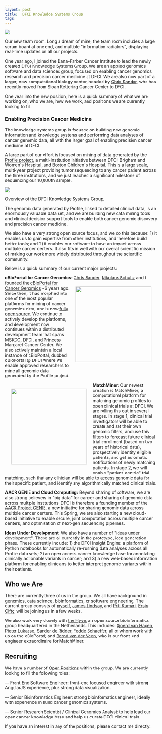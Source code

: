 ```yaml
--- 
layout: post 
title:  DFCI Knowledge Systems Group
tags:
---
```


<div class="photo-right">
	<a href="https://raw.github.com/ecerami/ecerami.github.io/master/img/team_room.png"><img src="https://raw.github.com/ecerami/ecerami.github.io/master/img/team_room.png"></a>
	<p>Our new team room.  Long a dream of mine, the team room includes a large scrum board at one end, and multiple "information radiators", displaying real-time updates on all our projects.</p>
</div>

One year ago, I joined the Dana-Farber Cancer Institute to lead the newly created DFCI Knowledge Systems Group.  We are an applied genomics software and data sciences group, focused on enabling cancer genomics research and precision cancer medicine at DFCI.  We are also now part of a larger, new computational biology center, headed by <a href="http://cbio.mskcc.org/">Chris Sander</a>, who has recently moved from Sloan Kettering Cancer Center to DFCI.

One year into the new position, here is a quick summary of what we are working on, who we are, how we work, and positions we are currently looking to fill.

### Enabling Precision Cancer Medicine

The knowledge systems group is focused on building new genomic information and knowledge systems and performing data analyses of cancer genomic data, all with the larger goal of enabling precision cancer medicine at DFCI.

A large part of our effort is focused on mining of data generated by the <a href="http://www.dana-farber.org/Research/Featured-Research/Profile-Somatic-Genotyping-Study.aspx">Profile project</a>, a multi-institution initiative between DFCI, Brigham and Women's Hospital, and Boston Children's Hospital.  This is a large scale, multi-year project providing tumor sequencing to any cancer patient across the three institutions, and we just reached a significant milestone of sequencing our 10,000th sample. 

<div class="photo-left">
	<a href="https://raw.github.com/ecerami/ecerami.github.io/master/img/ks_overview.png"><img src="https://raw.github.com/ecerami/ecerami.github.io/master/img/ks_overview.png"></a>
	<p>Overview of the DFCI Knowledge Systems Group.</p>
</div>

The genomic data generated by Profile, linked to detailed clinical data, is an enormously valuable data set, and we are building new data mining tools and clinical decision support tools to enable both cancer genomic discovery and precision cancer medicine.  

We also have a very strong open source focus, and we do this because: 1)  it enables us to gain expertise from other institutions, and therefore build better tools;  and 2)  it enables our software to have an impact across multiple cancer centers.  It also fits in well with our overall scientific mission of making our work more widely distributed throughout the scientific community.

Below is a quick summary of our current major projects:

**cBioPortal for Cancer Genomics:**  <img style="float: right; margin: 20px" src="http://www.cbioportal.org/images/cbioportal_logo.png" width=250px><a href="http://cbio.mskcc.org/">Chris Sander</a>, <a href="https://www.mskcc.org/research-areas/labs/nikolaus-schultz">Nikolaus Schultz</a> and I founded the <a href="cbioportal.org">cBioPortal for Cancer Genomics</a> ~6 years ago.  Since then, it has morphed into one of the most popular platforms for mining of cancer genomics data, and is now <a href="https://github.com/cBioPortal/">fully open source</a>.  We continue to actively develop the platforms, and development now continues within a distributed development team that spans MSKCC, DFCI, and Princess Margaret Cancer Center.  We also actively maintain a local instance of cBioPortal, dubbed cBioPortal @ DFCI where we enable approved researchers to mine all genomic data generated by the Profile project. 

<img style="float: left; margin: 20px" src="https://raw.github.com/ecerami/ecerami.github.io/master/img/match_miner.png" width=250px> **MatchMiner:**  Our newest creation is MatchMiner, a computational platform for matching genomic profiles to open clinical trials at DFCI.  We are rolling this out in several stages.  In stage 1, clinical trial investigators will be able to create and set their own genomic filters, and use this filters to forecast future clinical trial enrollment (based on two years of historical data), prospectively identify eligible patients, and get automatic notifications of newly matching patients.  In stage 2, we will enable "patient-centric" trial matching, such that any clinician will be able to access genomic data for their specific patient, and identify any algorithmically matched clinical trials.

**AACR GENIE and Cloud Computing:**  Beyond sharing of software, we are also strong believers in "big data" for cancer and sharing of genomic data across multiple institutions.  DFCI is therefore a founding member of the <a href="http://www.aacr.org/Research/Research/Pages/aacr-project-genie.aspx#.VtcMH5MrJ0I">AACR Project GENIE</a>, a new initiative for sharing genomic data across multiple cancer centers.  This Spring, we are also starting a new cloud-based initiative to enable secure, joint computation across multiple cancer centers, and optimization of next-gen sequencing pipelines. 

**Ideas Under Development:**  We also have a number of "ideas under development".  These are all currently in the prototype, idea generation phase.  These currently include:  1)  the DFCI Insight Engine:  a platform of Python notebooks for automatically re-running data analyses across all Profile data sets;  2)  an open access cancer knowledge base for annotating clinically actionable variants in cancer;  and 3)  a new web-based information platform for enabling clinicians to better interpret genomic variants within their patients.

## Who we Are

There are currently three of us in the group.  We all have background in genomics, data science, bioinformatics, or software engineering.  The current group consists of <a href="https://www.linkedin.com/in/ecerami">myself</a>,  <a href="https://www.linkedin.com/in/jamesrlindsay">James Lindsay</a>, and <a href="https://www.linkedin.com/in/priti88">Priti Kumari</a>.  <a href="https://www.linkedin.com/in/arseniusthegreat">Ersin Çiftçi</a> will be joining us in a few weeks.

We also work very closely with <a href="http://thehyve.nl/">the Hyve</a>, an open source bioinformatics group headquartered in the Netherlands.  This includes:  <a href="http://thehyve.nl/portfolio/sjoerd-van-hagen/">Sjoerd van Hagen</a>, <a href="http://thehyve.nl/portfolio/pieter-lukasse/">Pieter Lukasse</a>, <a href="http://thehyve.nl/portfolio/sander-de-ridder/">Sander de Ridder</a>, <a href="http://thehyve.nl/portfolio/fedde-schaeffer/">Fedde Schaeffer</a>, all of whom work with us on the cBioPortal;  and <a href="http://thehyve.nl/portfolio/bernd-van-der-veen/">Bernd van der Veen</a>, who is our front-end engineer extraordinaire for MatchMiner.

## Recruiting

We have a number of <a href="http://bcb.dfci.harvard.edu/knowledge-systems/">Open Positions</a>  within the group.  We are currently looking to fill the following roles:

-- Front End Software Engineer:  front-end focused engineer with strong AngularJS experience, plus strong data visualization.

-- Senior Bioinformatics Engineer:  strong bioinformatics engineer, ideally with experience in build cancer genomics systems.

-- Senior Research Scientist / Clinical Genomics Analyst:  to help lead our open cancer knowledge base and help us curate DFCI clinical trials.

If you have an interest in any of the positions, please contact me directly.
